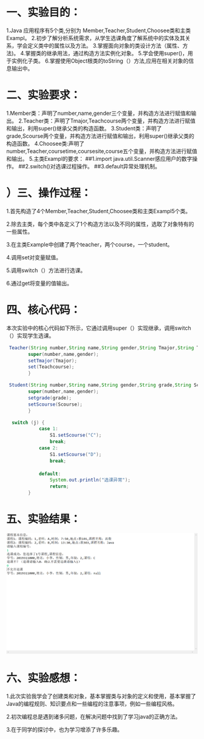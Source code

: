 # 一、实验目的：
1.Java 应用程序有5个类,分别为 Member,Teacher,Student,Choosee类和主类Exampl。
2.初步了解分析系统需求，从学生选课角度了解系统中的实体及其关系，学会定义类中的属性以及方法。
3.掌握面向对象的类设计方法（属性、方法)。
4.掌握类的继承用法，通过构造方法实例化对象。
5.学会使用super()，用于实例化子类。
6.掌握使用Object根类的toString（）方法,应用在相关对象的信息输出中。
# 二、实验要求：
1.Member类：声明了number,name,gender三个变量，并构造方法进行赋值和输出。
2.Teacher类：声明了Tmajor,Teachcourse两个变量，并构造方法进行赋值和输出，利用super()继承父类的构造函数。
3.Student类：声明了grade,Scourse两个变量，并构造方法进行赋值和输出，利用super()继承父类的构造函数。
4.Choosee类:声明了number,Teacher,coursetime,coursesite,course五个变量，并构造方法进行赋值和输出。
5.主类Exampl的要求：
##1.import java.util.Scanner感应用户的数字操作。
##2.switch()对选课过程操作。
##3.default异常处理机制。
# ）三、操作过程：

1.首先构造了4个Member,Teacher,Student,Choosee类和主类Exampl5个类。

2.除去主类，每个类中各定义了1个构造方法以及不同的属性，选取了对象特有的一些属性。

3.在主类Example中创建了两个teacher，两个course，一个student。

4.调用set对变量赋值。

5.调用switch（）方法进行选课。

6.通过get将变量的值输出。

# 四、核心代码：

本次实验中的核心代码如下所示，它通过调用super（）实现继承，调用switch（）实现学生选课。
```java
 Teacher(String number,String name,String gender,String Tmajor,String Teachcourse){
		super(number,name,gender);
		setTmajor(Tmajor);
		set(Teachcourse);
		}
```
```java
 Student(String number,String name,String gender,String grade,String Scourse){
		super(number,name,gender);
		setgrade(grade);
		setScourse(Scourse);
		}
```
```java
  switch (j) {
            case 1:
                S1.setScourse("C");
                break;
            case 2:
                S1.setScourse("D");
                break;

            default:
                System.out.println("选课异常");
                return;
        }
```
# 五、实验结果：
![](https://github.com/lijuncheng555/java-/blob/main/80ff71dfb93e5eab0d6e0ab0ef67227.png)
# 六、实验感想：

1.此次实验我学会了创建类和对象，基本掌握类与对象的定义和使用，基本掌握了Java的编程规则、知识要点和一些编程的注意事项，例如一些编程风格。

2.初次编程总是遇到诸多问题，在解决问题中找到了学习java的正确方法。

3.在于同学的探讨中，也为学习增添了许多乐趣。
